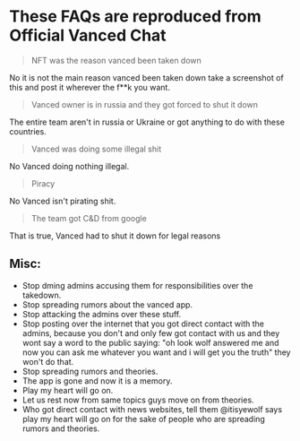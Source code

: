 # These FAQs are reproduced from Official Vanced Chat

> NFT was the reason vanced been taken down  
> 
No it is not the main reason vanced been taken down take a screenshot of this and post it wherever the f**k you want.

> Vanced owner is in russia and they got forced to shut it down
> 
The entire team aren't in russia or Ukraine or got anything to do with these countries.

> Vanced was doing some illegal shit
> 
No Vanced doing nothing illegal.

> Piracy
> 
No Vanced isn't pirating shit.

> The team got C&D from google
> 
That is true, Vanced had to shut it down for legal reasons 

## Misc:
- Stop dming admins accusing them for responsibilities over the takedown.   
- Stop spreading rumors about the vanced app.  
- Stop attacking the admins over these stuff.  
- Stop posting over the internet that you got direct contact with the admins, because you don't and only few got contact with us and they wont say a word to the public saying: "oh look wolf answered me and now you can ask me whatever you want and i will get you the truth" they won't do that.  
- Stop spreading rumors and theories.  
- The app is gone and now it is a memory.  
- Play my heart will go on.  
- Let us rest now from same topics guys move on from theories.  
- Who got direct contact with news websites, tell them @itisyewolf says play my heart will go on for the sake of people who are spreading rumors and theories.
